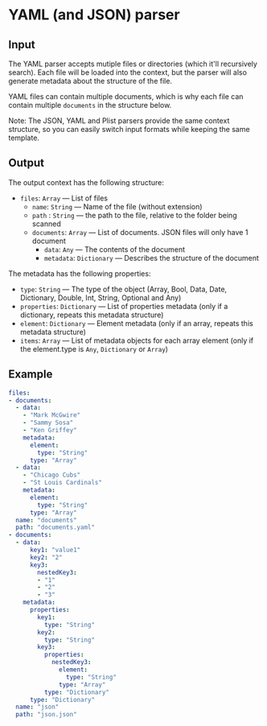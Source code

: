 # YAML (and JSON) parser

## Input

The YAML parser accepts mutiple files or directories (which it'll recursively search). Each file will be loaded into the context, but the parser will also generate metadata about the structure of the file.

YAML files can contain multiple documents, which is why each file can contain multiple `documents` in the structure below.

Note: The JSON, YAML and Plist parsers provide the same context structure, so you can easily switch input formats while keeping the same template.

## Output

The output context has the following structure:

 - `files`: `Array` — List of files
    - `name`: `String` — Name of the file (without extension)
    - `path` : `String` — the path to the file, relative to the folder being scanned
    - `documents`: `Array` — List of documents. JSON files will only have 1 document
       - `data`: `Any` — The contents of the document
       - `metadata`: `Dictionary` — Describes the structure of the document

The metadata has the following properties:

 - `type`: `String` — The type of the object (Array, Bool, Data, Date, Dictionary, Double, Int, String, Optional and Any)
 - `properties`: `Dictionary` — List of properties metadata (only if a dictionary, repeats this metadata structure)
 - `element`: `Dictionary` — Element metadata (only if an array, repeats this metadata structure)
 - `items`: `Array` — List of metadata objects for each array element (only if the element.type is `Any`, `Dictionary` or `Array`)

## Example

```yaml
files:
- documents:
  - data:
    - "Mark McGwire"
    - "Sammy Sosa"
    - "Ken Griffey"
    metadata:
      element:
        type: "String"
      type: "Array"
  - data:
    - "Chicago Cubs"
    - "St Louis Cardinals"
    metadata:
      element:
        type: "String"
      type: "Array"
  name: "documents"
  path: "documents.yaml"
- documents:
  - data:
      key1: "value1"
      key2: "2"
      key3:
        nestedKey3:
        - "1"
        - "2"
        - "3"
    metadata:
      properties:
        key1:
          type: "String"
        key2:
          type: "String"
        key3:
          properties:
            nestedKey3:
              element:
                type: "String"
              type: "Array"
          type: "Dictionary"
      type: "Dictionary"
  name: "json"
  path: "json.json"
```
